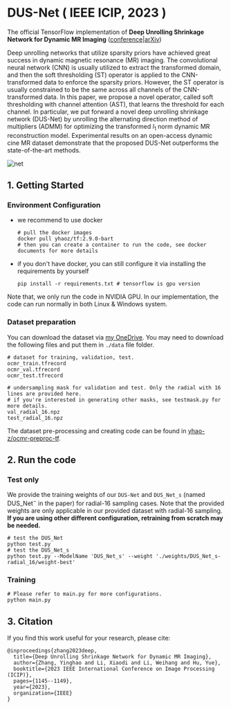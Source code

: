 # DUS-Net ( IEEE ICIP, 2023 )

The official TensorFlow implementation of **Deep Unrolling Shrinkage Network for Dynamic MR Imaging** ([conference](https://ieeexplore.ieee.org/abstract/document/10223077)|[arXiv](https://arxiv.org/abs/2307.09818))

Deep unrolling networks that utilize sparsity priors have achieved great success in dynamic magnetic resonance (MR) imaging. The convolutional neural network (CNN) is usually utilized to extract the transformed domain, and then the soft thresholding (ST) operator is applied to the CNN-transformed data to enforce the sparsity priors. However, the ST operator is usually constrained to be the same across all channels of the CNN-transformed data. In this paper, we propose a novel operator, called soft thresholding with channel attention (AST), that learns the threshold for each channel. In particular, we put forward a novel deep unrolling shrinkage network (DUS-Net) by unrolling the alternating direction method of multipliers (ADMM) for optimizing the transformed $l_1$ norm dynamic MR reconstruction model. Experimental results on an open-access dynamic cine MR dataset demonstrate that the proposed DUS-Net outperforms the state-of-the-art methods.

![net](https://yhao-img-bed.obs.cn-north-4.myhuaweicloud.com/202310110952647.png)

## 1. Getting Started

### Environment Configuration

- we recommend to use docker

  ```shell
  # pull the docker images
  docker pull yhaoz/tf:2.9.0-bart
  # then you can create a container to run the code, see docker documents for more details
  ```

- if you don't have docker, you can still configure it via installing the requirements by yourself

  ```shell
  pip install -r requirements.txt # tensorflow is gpu version
  ```

Note that, we only run the code in NVIDIA GPU. In our implementation, the code can run normally in both Linux & Windows system.

### Dataset preparation

You can download the dataset via [my OneDrive](https://stuhiteducn-my.sharepoint.com/:f:/g/personal/yhao-zhang_stu_hit_edu_cn/Ev1ZhrDUVU1EmJHg81y1-eYBdMRRbzb1SpXxQJtodMGsfg?e=NfFFXI). You may need to download the following files and put them in `./data` file folder.

```shell
# dataset for training, validation, test.
ocmr_train.tfrecord
ocmr_val.tfrecord
ocmr_test.tfrecord

# undersampling mask for validation and test. Only the radial with 16 lines are provided here.
# if you're interested in generating other masks, see testmask.py for more details.
val_radial_16.npz
test_radial_16.npz
```

The dataset pre-processing and creating code can be found in [yhao-z/ocmr-preproc-tf](https://github.com/yhao-z/ocmr-preproc-tf). 

## 2. Run the code

### Test only

We provide the training weights of our `DUS-Net` and `DUS_Net_s` (named DUS_Net$^-$ in the paper) for radial-16 sampling cases. Note that the provided weights are only applicable in our provided dataset with radial-16 sampling. **If you are using other different configuration, retraining from scratch may be needed.**

```shell
# test the DUS_Net
python test.py
# test the DUS_Net_s
python test.py --ModelName 'DUS_Net_s' --weight './weights/DUS_Net_s-radial_16/weight-best'
```

### Training

```shell
# Please refer to main.py for more configurations.
python main.py
```

## 3. Citation

If you find this work useful for your research, please cite:

```
@inproceedings{zhang2023deep,
  title={Deep Unrolling Shrinkage Network for Dynamic MR Imaging},
  author={Zhang, Yinghao and Li, Xiaodi and Li, Weihang and Hu, Yue},
  booktitle={2023 IEEE International Conference on Image Processing (ICIP)},
  pages={1145--1149},
  year={2023},
  organization={IEEE}
}
```

